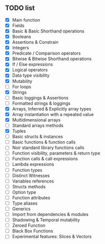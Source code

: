 ## TODO list

- [x] Main function
- [x] Fields
- [x] Basic & Basic Shorthand operations
- [x] Booleans
- [x] Assertions & Constrain
- [x] Integers
- [x] Predicate / Comparison operators
- [x] Bitwise & Bitwise Shorthand operations
- [x] If / Else expressions
- [x] Logical operators
- [x] Data type visibility
- [x] Mutability
- [ ] For loops
- [x] Strings
- [ ] Basic loggings & Assertions
- [ ] Formatted strings & loggings
- [x] Arrays, Inferred & Explicitly array types 
- [x] Array instantiation with a repeated value
- [x] Multidimensional arrays
- [ ] Standard arrays methods
- [x] Tuples
- [ ] Basic structs & instances
- [ ] Basic functions & function calls
- [ ] Noir standard library functions calls
- [ ] Function visibility, parameters & return type
- [ ] Function calls & call expressions
- [ ] Lambda expressions
- [ ] Function types
- [ ] Distinct Witnesses
- [ ] Variables references
- [ ] Structs methods
- [ ] Option<T> type
- [ ] Function attributes
- [ ] Type aliases
- [ ] Generics
- [ ] Import from dependencies & modules
- [ ] Shadowing & Temporal mutability
- [ ] Zeroed Function
- [ ] Black Box Functions
- [ ] Experimental features: Slices & Vectors
